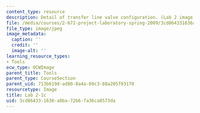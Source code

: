 ```yaml
---
content_type: resource
description: Detail of transfer line valve configuration. (Lab 2 image)
file: /media/courses/2-672-project-laboratory-spring-2009/3cd864331636a0ba72b6fa36ca8573da_lab21c.jpg
file_type: image/jpeg
image_metadata:
  caption: ''
  credit: ''
  image-alt: ''
learning_resource_types:
- Tools
ocw_type: OCWImage
parent_title: Tools
parent_type: CourseSection
parent_uid: 713b619d-ad80-8a4a-69c3-88a205f93170
resourcetype: Image
title: Lab 2-1c
uid: 3cd86433-1636-a0ba-72b6-fa36ca8573da
---
```

